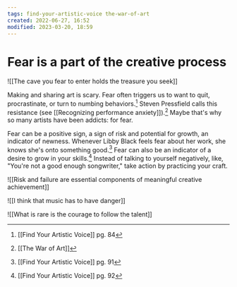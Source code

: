 ```yaml
---
tags: find-your-artistic-voice the-war-of-art 
created: 2022-06-27, 16:52
modified: 2023-03-20, 18:59
---
```


# Fear is a part of the creative process
![[The cave you fear to enter holds the treasure you seek]]

Making and sharing art is scary. Fear often triggers us to want to quit, procrastinate, or turn to numbing behaviors.[^1] Steven Pressfield calls this resistance (see [[Recognizing performance anxiety]]).[^2] Maybe that's why so many artists have been addicts: for fear.

Fear can be a positive sign, a sign of risk and potential for growth, an indicator of newness. Whenever Libby Black feels fear about her work, she knows she's onto something good.[^3] Fear can also be an indicator of a desire to grow in your skills.[^4] Instead of talking to yourself negatively, like, "You're not a good enough songwriter," take action by practicing your craft.

![[Risk and failure are essential components of meaningful creative achievement]]

![[I think that music has to have danger]]

![[What is rare is the courage to follow the talent]]

[^1]: [[Find Your Artistic Voice]] pg. 84
[^2]: [[The War of Art]]
[^3]: [[Find Your Artistic Voice]] pg. 91
[^4]: [[Find Your Artistic Voice]] pg. 92